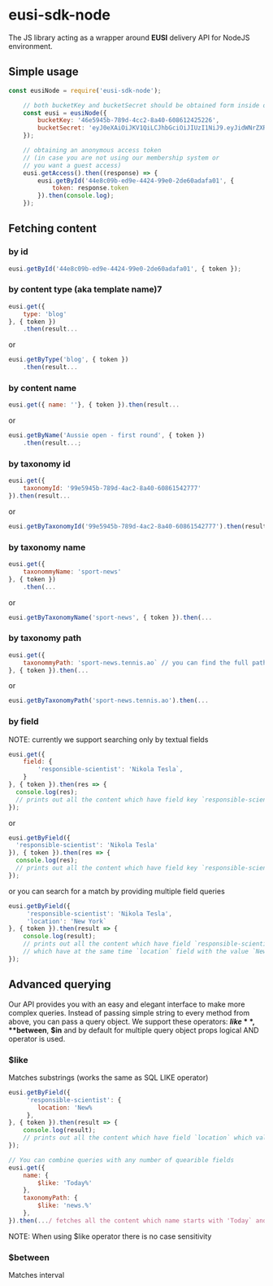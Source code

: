 # eusi-sdk-node
The JS library acting as a wrapper around **EUSI** delivery API for NodeJS environment.

## Simple usage
``` js
const eusiNode = require('eusi-sdk-node');

    // both bucketKey and bucketSecret should be obtained form inside our eusi app under the settings tab
    const eusi = eusiNode({
	    bucketKey: '46e5945b-789d-4cc2-8a40-608612425226',
	    bucketSecret: 'eyJ0eXAiOiJKV1QiLCJhbGciOiJIUzI1NiJ9.eyJidWNrZXRfaWQiOiI0NmU1OTQ1Yi03ODlkLTRjYzItOGE0MC02MDg2MTI0MjUyMjYiLCJpZCI6IjU0MjBjYjA2LTRmMGYtNDMzMy1hODJhLTc5ZmFjMzU5YTU2ZSIsInRpbWVzdGFtcCI6MTUxNjYxMDU5NDc1Mn0.Li8Sb8v1CJnANDctUQumAQo90puBtNA3ywh4MmnxP-M'
    });

	// obtaining an anonymous access token
	// (in case you are not using our membership system or
	// you want a guest access)
    eusi.getAccess().then((response) => {
        eusi.getById('44e8c09b-ed9e-4424-99e0-2de60adafa01', {
            token: response.token
        }).then(console.log);
    });
```

## Fetching content

### by id

``` js
eusi.getById('44e8c09b-ed9e-4424-99e0-2de60adafa01', { token });
```

### by content type (aka template name)7

``` js
eusi.get({
    type: 'blog'
}, { token })
    .then(result...
```
or

``` js
eusi.getByType('blog', { token })
    .then(result...
```

### by content name

``` js
eusi.get({ name: ''}, { token }).then(result...
```
or
``` js
eusi.getByName('Aussie open - first round', { token })
    .then(result...;
```

### by taxonomy id

``` js
eusi.get({
    taxonomyId: '99e5945b-789d-4ac2-8a40-60861542777'
}).then(result...
```
or
``` js
eusi.getByTaxonomyId('99e5945b-789d-4ac2-8a40-60861542777').then(result...
```

### by taxonomy name
``` js
eusi.get({
    taxonommyName: 'sport-news'
}, { token })
    .then(...
```
or
``` js
eusi.getByTaxonomyName('sport-news', { token }).then(...
```

### by taxonomy path
``` js
eusi.get({
    taxonommyPath: 'sport-news.tennis.ao` // you can find the full path of every taxonomy item under taxonomy tab inside eusi app
}, { token }).then(...
```
or
``` js
eusi.getByTaxonomyPath('sport-news.tennis.ao').then(...
```

### by field
NOTE: currently we support searching only by textual fields
``` js
eusi.get({
    field: {
        'responsible-scientist': 'Nikola Tesla`,
    }
}, { token }).then(res => {
  console.log(res);
  // prints out all the content which have field key `responsible-scientis` with the value `Nikola Tesla`
});
```
or
``` js
eusi.getByField({
  'responsible-scientist': 'Nikola Tesla'
}), { token }).then(res => {
  console.log(res);
  // prints out all the content which have field key `responsible-scientis` with the value `Nikola Tesla`
});
```
or you can search for a match by providing multiple field queries
``` js
eusi.getByField({
     'responsible-scientist': 'Nikola Tesla',
     'location': 'New York`
}, { token }).then(result => {
    console.log(result);
    // prints out all the content which have field `responsible-scientist` with the value `Nikola Tesla` and
    // which have at the same time `location` field with the value `New York`
});
```

## Advanced querying
Our API provides you with an easy and elegant interface to make more complex queries.
Instead of passing simple string to every method from above, you can pass a query object.
We support these operators: **$like**, **$between**, **$in** and by default for multiple query object props logical AND operator is used.

### $like
Matches substrings (works the same as SQL LIKE operator)
``` js
eusi.getByField({
     'responsible-scientist': {
        location: 'New%
     },
}, { token }).then(result => {
    console.log(result);
    // prints out all the content which have field `location` which value starts with 'New`
});

// You can combine queries with any number of quearible fields
eusi.get({
    name: {
        $like: 'Today%'
    },
    taxonomyPath: {
        $like: 'news.%'
    },
}).then(.../ fetches all the content which name starts with 'Today` and which has any taxnomy which is a descendant of taxonomy `news`
```
NOTE: When using $like operator there is no case sensitivity

### $between
Matches interval
